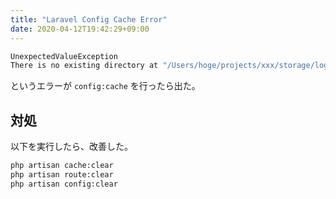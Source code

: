 ```yaml
---
title: "Laravel Config Cache Error"
date: 2020-04-12T19:42:29+09:00
---
```


```sh
UnexpectedValueException
There is no existing directory at "/Users/hoge/projects/xxx/storage/logs" and its not buildable: Permission denied
```

というエラーが `config:cache` を行ったら出た。

## 対処
以下を実行したら、改善した。

```sh
php artisan cache:clear
php artisan route:clear
php artisan config:clear
```
